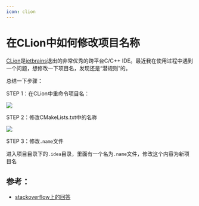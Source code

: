 ```yaml
---
icon: clion
---
```


# 在CLion中如何修改项目名称

[CLion](https://www.jetbrains.com/clion/)是[jetbrains](https://www.jetbrains.com/)退出的非常优秀的跨平台C/C++ IDE。最近我在使用过程中遇到一个问题，想修改一下项目名，发现还是“潜规则”的。

总结一下步骤：

STEP 1：在CLion中重命令项目名：

![](https://cdn.jsdelivr.net/gh/wuliang142857/pictures-hosting@main/20211213/1.wqc205x3vmo.jpg)

STEP 2：修改CMakeLists.txt中的名称

![](https://cdn.jsdelivr.net/gh/wuliang142857/pictures-hosting@main/20211213/1.g9dui2vfzoo.jpg)

STEP 3：修改`.name`文件

进入项目目录下的`.idea`目录，里面有一个名为`.name`文件，修改这个内容为新项目名

## 参考：

- [stackoverflow上的回答](https://stackoverflow.com/questions/33066772/in-clion-how-can-i-rename-a-project)